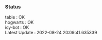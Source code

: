 ### Status


table : OK  
hogwarts : OK  
icy-bot : OK  
Latest Update : 2022-08-24 20:09:41.635339
